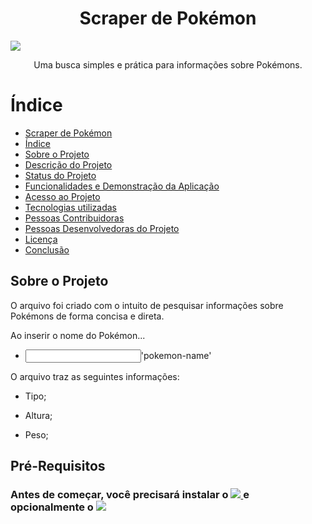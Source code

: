 <h1 align = "center">Scraper de Pokémon</h1>
<img src = 'https://i0.wp.com/multarte.com.br/wp-content/uploads/2019/03/pokemon-png-logo.png?fit=2000%2C736&ssl=1'>
<p align = "center">Uma busca simples e prática para informações sobre Pokémons.</p>

# Índice 
* [Scraper de Pokémon](#scraper-de-pokémon)
* [Índice](#índice)
* [Sobre o Projeto](#sobre-o-projeto)
* [Descrição do Projeto](#descrição-do-projeto)
* [Status do Projeto](#status-do-Projeto)
* [Funcionalidades e Demonstração da Aplicação](#funcionalidades-e-demonstração-da-aplicação)
* [Acesso ao Projeto](#acesso-ao-projeto)
* [Tecnologias utilizadas](#tecnologias-utilizadas)
* [Pessoas Contribuidoras](#pessoas-contribuidoras)
* [Pessoas Desenvolvedoras do Projeto](#pessoas-desenvolvedoras)
* [Licença](#licença)
* [Conclusão](#conclusão)

<h2>Sobre o Projeto</h2>
 
<p>O arquivo foi criado com o intuito de pesquisar informações sobre Pokémons de forma concisa e direta.</p>
<p>Ao inserir o nome do Pokémon...</p>

<ul>
 <li>
  <input type = "text">'pokemon-name'</input>
 </li>
</ul>
            
<p>O arquivo traz as seguintes informações:<p>
 
 <ul>
  <li>
   <p>Tipo;</p>
  </li>
  <li>
   <p>Altura;</p>
  </li>
  <li>
   <p>Peso;</p>
  </li>
 </ul>
 
 <h2>Pré-Requisitos</h2>

<h3>Antes de começar, você precisará instalar o 

<a href = 'https://nodejs.org/en/download/'>
 <img src = 'https://img.shields.io/badge/node-js-brightgreen'>
 </a>
 e opcionalmente o 
 <a href = 'https://code.visualstudio.com'>
  <img src = 'https://img.shields.io/badge/VS-Code-blue'>
 </a></h3>
